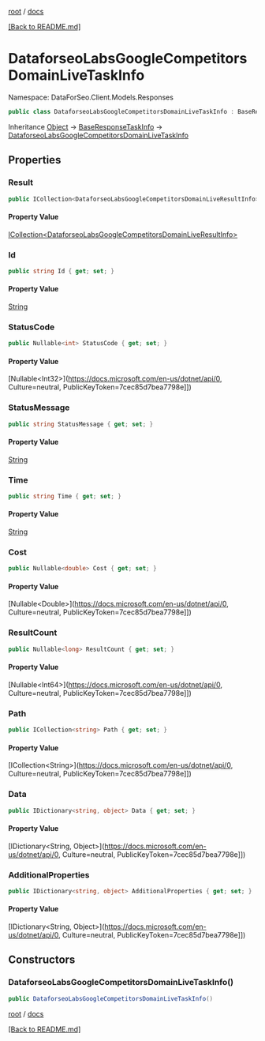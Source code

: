 [root](./../ "root") / [docs](./ "docs")

[[Back to README.md]](./../README.md "[Back to README.md]")

# DataforseoLabsGoogleCompetitorsDomainLiveTaskInfo

Namespace: DataForSeo.Client.Models.Responses

```csharp
public class DataforseoLabsGoogleCompetitorsDomainLiveTaskInfo : BaseResponseTaskInfo
```

Inheritance [Object](https://docs.microsoft.com/en-us/dotnet/api/Object) → [BaseResponseTaskInfo](./BaseResponseTaskInfo.md) → [DataforseoLabsGoogleCompetitorsDomainLiveTaskInfo](./DataforseoLabsGoogleCompetitorsDomainLiveTaskInfo.md)

## Properties

### **Result**

```csharp
public ICollection<DataforseoLabsGoogleCompetitorsDomainLiveResultInfo> Result { get; set; }
```

#### Property Value

[ICollection&lt;DataforseoLabsGoogleCompetitorsDomainLiveResultInfo&gt;](./DataforseoLabsGoogleCompetitorsDomainLiveResultInfo.md)<br>

### **Id**

```csharp
public string Id { get; set; }
```

#### Property Value

[String](https://docs.microsoft.com/en-us/dotnet/api/String)<br>

### **StatusCode**

```csharp
public Nullable<int> StatusCode { get; set; }
```

#### Property Value

[Nullable&lt;Int32&gt;](https://docs.microsoft.com/en-us/dotnet/api/0, Culture=neutral, PublicKeyToken=7cec85d7bea7798e]])<br>

### **StatusMessage**

```csharp
public string StatusMessage { get; set; }
```

#### Property Value

[String](https://docs.microsoft.com/en-us/dotnet/api/String)<br>

### **Time**

```csharp
public string Time { get; set; }
```

#### Property Value

[String](https://docs.microsoft.com/en-us/dotnet/api/String)<br>

### **Cost**

```csharp
public Nullable<double> Cost { get; set; }
```

#### Property Value

[Nullable&lt;Double&gt;](https://docs.microsoft.com/en-us/dotnet/api/0, Culture=neutral, PublicKeyToken=7cec85d7bea7798e]])<br>

### **ResultCount**

```csharp
public Nullable<long> ResultCount { get; set; }
```

#### Property Value

[Nullable&lt;Int64&gt;](https://docs.microsoft.com/en-us/dotnet/api/0, Culture=neutral, PublicKeyToken=7cec85d7bea7798e]])<br>

### **Path**

```csharp
public ICollection<string> Path { get; set; }
```

#### Property Value

[ICollection&lt;String&gt;](https://docs.microsoft.com/en-us/dotnet/api/0, Culture=neutral, PublicKeyToken=7cec85d7bea7798e]])<br>

### **Data**

```csharp
public IDictionary<string, object> Data { get; set; }
```

#### Property Value

[IDictionary&lt;String, Object&gt;](https://docs.microsoft.com/en-us/dotnet/api/0, Culture=neutral, PublicKeyToken=7cec85d7bea7798e]])<br>

### **AdditionalProperties**

```csharp
public IDictionary<string, object> AdditionalProperties { get; set; }
```

#### Property Value

[IDictionary&lt;String, Object&gt;](https://docs.microsoft.com/en-us/dotnet/api/0, Culture=neutral, PublicKeyToken=7cec85d7bea7798e]])<br>

## Constructors

### **DataforseoLabsGoogleCompetitorsDomainLiveTaskInfo()**

```csharp
public DataforseoLabsGoogleCompetitorsDomainLiveTaskInfo()
```

[root](./../ "root") / [docs](./ "docs")

[[Back to README.md]](./../README.md "[Back to README.md]")